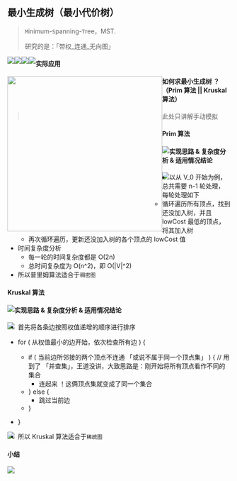 ## 最小生成树（最小代价树）

> `M`inimum-`S`panning-`T`ree，MST.
>
> 研究的是：「带权\_连通\_无向图」

<img src='https://gitee.com/pj-l/imgs-1/raw/master/screenShot/image-20211125103041328.png' style='float: left;'></img>

<img src='https://gitee.com/pj-l/imgs-1/raw/master/screenShot/image-20211125103949934.png' style='float: left;'></img>

<img src='https://gitee.com/pj-l/imgs-1/raw/master/screenShot/image-20211125104120665.png' style='float: left;'></img>

<img src='https://gitee.com/pj-l/imgs-1/raw/master/screenShot/image-20211125104245119.png' style='float: left;'></img>

#### 实际应用

<img src='https://gitee.com/pj-l/imgs-1/raw/master/screenShot/image-20211125103542128.png' style='float: left; height: 350px;'></img>

#### 如何求最小生成树 ？（Prim 算法 || Kruskal 算法）

> 此处只讲解手动模拟

#### Prim 算法

<img src='https://gitee.com/pj-l/imgs-1/raw/master/screenShot/image-20211125105037013.png' style='float: left;'></img>

#### 实现思路 & 复杂度分析 & 适用情况结论

<img src='https://gitee.com/pj-l/imgs-1/raw/master/screenShot/image-20211125110053436.png' style='float: left;'></img>

- 以从 V_0 开始为例，总共需要 n-1 轮处理，每轮处理如下
  - 循环遍历所有顶点，找到还没加入树，并且 lowCost 最低的顶点，将其加入树
  - 再次循环遍历，更新还没加入树的各个顶点的 lowCost 值
- 时间复杂度分析
  - 每一轮的时间复杂度都是 O(2n)
  - 总时间复杂度为 O(n^2)，即 O(|V|^2)
- 所以普里姆算法适合于`稠密图`

#### Kruskal 算法

<img src='https://gitee.com/pj-l/imgs-1/raw/master/screenShot/image-20211125105629352.png' style='float: left;'></img>

#### 实现思路 & 复杂度分析 & 适用情况结论

<img src='https://gitee.com/pj-l/imgs-1/raw/master/screenShot/image-20211125111528030.png' style='float: left;'></img>

- 首先将各条边按照权值递增的顺序进行排序
- for ( 从权值最小的边开始，依次检查所有边 ) {
  - if ( 当前边所邻接的两个顶点不连通 「或说不属于同一个顶点集」 ) { // 用到了 「并查集」，王道没讲，大致思路是：刚开始将所有顶点看作不同的集合
    - 连起来 ！这俩顶点集就变成了同一个集合
  - } else {
    - 跳过当前边
  - }

- }

<img src='https://gitee.com/pj-l/imgs-1/raw/master/screenShot/image-20211125112936598.png' style='float: left;'></img>

- 所以 Kruskal 算法适合于`稀疏图`

#### 小结

<img src='https://gitee.com/pj-l/imgs-1/raw/master/screenShot/image-20211125113220982.png' style='float: left;'></img>
